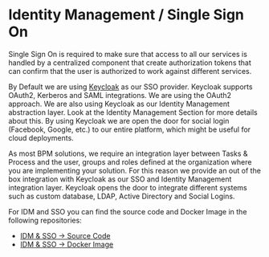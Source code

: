 # Identity Management / Single Sign On

Single Sign On is required to make sure that access to all our services is handled by a centralized component that create authorization tokens that can confirm that the user is authorized to work against different services.

By Default we are using [Keycloak](http://keycloak.org) as our SSO provider. Keycloak supports OAuth2, Kerberos and SAML integrations. We are using the OAuth2 approach. We are also using Keycloak as our Identity Management abstraction layer. Look at the Identity Management Section for more details about this. By using Keycloak we are open the door for social login \(Facebook, Google, etc.\) to our entire platform, which might be useful for cloud deployments.

As most BPM solutions, we require an integration layer between Tasks & Process and the user, groups and roles defined at the organization where you are implementing your solution. For this reason we provide an out of the box integration with Keycloak as our SSO and Identity Management integration layer. Keycloak opens the door to integrate different systems such as custom database, LDAP, Active Directory and Social Logins.

For IDM and SSO you can find the source code and Docker Image in the following repositories:

* [IDM & SSO -&gt; Source Code](https://github.com/activiti/activiti-keycloak)
* [IDM & SSO -&gt; Docker Image](https://cloud.docker.com/u/activiti/repository/docker/activiti/activiti-keycloak)

